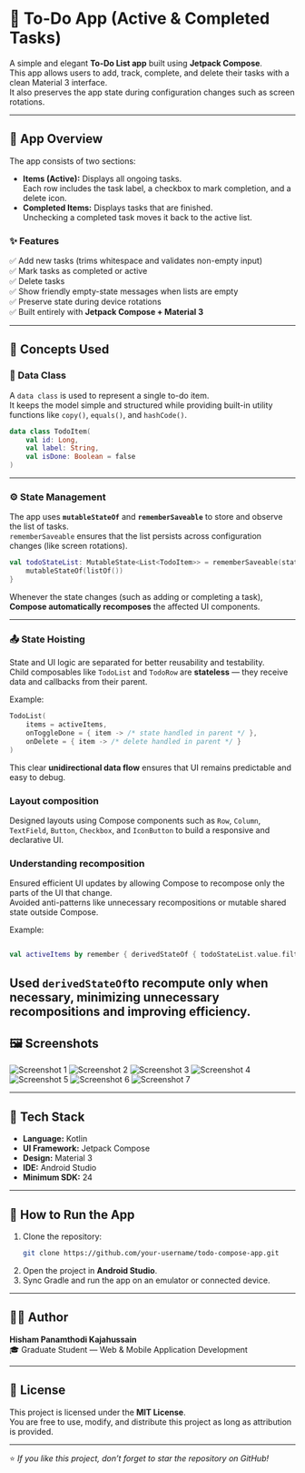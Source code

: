 # 📝 To-Do App (Active & Completed Tasks)

A simple and elegant **To-Do List app** built using **Jetpack Compose**.  
This app allows users to add, track, complete, and delete their tasks with a clean Material 3 interface.  
It also preserves the app state during configuration changes such as screen rotations.

---

## 📱 App Overview

The app consists of two sections:

- **Items (Active):** Displays all ongoing tasks.  
  Each row includes the task label, a checkbox to mark completion, and a delete icon.
- **Completed Items:** Displays tasks that are finished.  
  Unchecking a completed task moves it back to the active list.

### ✨ Features

✅ Add new tasks (trims whitespace and validates non-empty input)  
✅ Mark tasks as completed or active  
✅ Delete tasks  
✅ Show friendly empty-state messages when lists are empty  
✅ Preserve state during device rotations  
✅ Built entirely with **Jetpack Compose + Material 3**

---

## 🧩 Concepts Used

### 🧱 Data Class

A `data class` is used to represent a single to-do item.  
It keeps the model simple and structured while providing built-in utility functions like `copy()`, `equals()`, and `hashCode()`.

```kotlin
data class TodoItem(
    val id: Long,
    val label: String,
    val isDone: Boolean = false
)
```

---

### ⚙️ State Management

The app uses **`mutableStateOf`** and **`rememberSaveable`** to store and observe the list of tasks.  
`rememberSaveable` ensures that the list persists across configuration changes (like screen rotations).

```kotlin
val todoStateList: MutableState<List<TodoItem>> = rememberSaveable(stateSaver = todoListSaver) {
    mutableStateOf(listOf())
}
```

Whenever the state changes (such as adding or completing a task), **Compose automatically recomposes** the affected UI components.

---

### 📤 State Hoisting

State and UI logic are separated for better reusability and testability.  
Child composables like `TodoList` and `TodoRow` are **stateless** — they receive data and callbacks from their parent.

Example:

```kotlin
TodoList(
    items = activeItems,
    onToggleDone = { item -> /* state handled in parent */ },
    onDelete = { item -> /* delete handled in parent */ }
)
```

This clear **unidirectional data flow** ensures that UI remains predictable and easy to debug.

### Layout composition
  Designed layouts using Compose components such as `Row`, `Column`, `TextField`, `Button`, `Checkbox`, and `IconButton` to build a responsive and declarative UI.

### Understanding recomposition
  Ensured efficient UI updates by allowing Compose to recompose only the parts of the UI that change.  
  Avoided anti-patterns like unnecessary recompositions or mutable shared state outside Compose.

  Example:

  ```kotlin

  val activeItems by remember { derivedStateOf { todoStateList.value.filter { !it.isDone } } }
  ```
Used `derivedStateOf`to recompute only when necessary, minimizing unnecessary recompositions and improving efficiency.
---

## 🖼️ Screenshots

![Screenshot 1](screenshots/no%20items%20added.png)
![Screenshot 2](screenshots/empty%20alert%20msg.png)
![Screenshot 3](screenshots/Three%20items%20added.png)
![Screenshot 4](screenshots/one%20done.png)
![Screenshot 5](screenshots/one%20removed.png)
![Screenshot 6](screenshots/all%20items%20completed.png)
![Screenshot 7](screenshots/rotation.png)

---

## 🧰 Tech Stack

- **Language:** Kotlin  
- **UI Framework:** Jetpack Compose  
- **Design:** Material 3  
- **IDE:** Android Studio  
- **Minimum SDK:** 24  

---

## 🚀 How to Run the App

1. Clone the repository:
   ```bash
   git clone https://github.com/your-username/todo-compose-app.git
   ```
2. Open the project in **Android Studio**.
3. Sync Gradle and run the app on an emulator or connected device.

---

## 👨‍💻 Author

**Hisham Panamthodi Kajahussain**  
🎓 Graduate Student — Web & Mobile Application Development  

---

## 🪪 License

This project is licensed under the **MIT License**.  
You are free to use, modify, and distribute this project as long as attribution is provided.

---

⭐ *If you like this project, don’t forget to star the repository on GitHub!*

